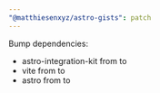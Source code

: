 ```yaml
---
"@matthiesenxyz/astro-gists": patch
---
```


Bump dependencies:

- astro-integration-kit from to
- vite from to
- astro from to
